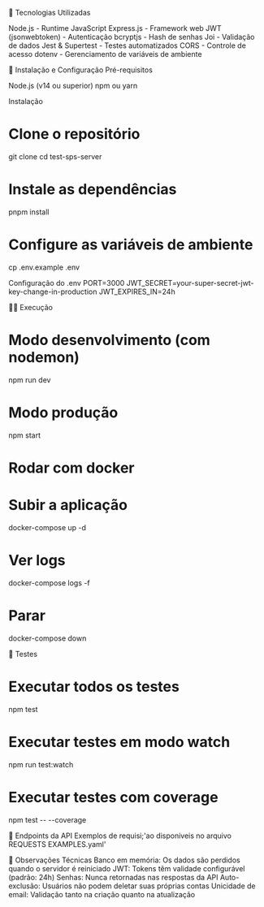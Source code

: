 🚀 Tecnologias Utilizadas

Node.js - Runtime JavaScript
Express.js - Framework web
JWT (jsonwebtoken) - Autenticação
bcryptjs - Hash de senhas
Joi - Validação de dados
Jest & Supertest - Testes automatizados
CORS - Controle de acesso
dotenv - Gerenciamento de variáveis de ambiente

🔧 Instalação e Configuração
Pré-requisitos

Node.js (v14 ou superior)
npm ou yarn

Instalação
# Clone o repositório
git clone <url-do-repositorio>
cd test-sps-server

# Instale as dependências
pnpm install

# Configure as variáveis de ambiente
cp .env.example .env

Configuração do .env
PORT=3000
JWT_SECRET=your-super-secret-jwt-key-change-in-production
JWT_EXPIRES_IN=24h

🏃‍♂️ Execução
# Modo desenvolvimento (com nodemon)
npm run dev

# Modo produção
npm start

# Rodar com docker
# Subir a aplicação
docker-compose up -d

# Ver logs
docker-compose logs -f

# Parar
docker-compose down


🧪 Testes
# Executar todos os testes
npm test

# Executar testes em modo watch
npm run test:watch

# Executar testes com coverage
npm test -- --coverage

📡 Endpoints da API
Exemplos de requisi;'ao disponiveis no arquivo REQUESTS EXAMPLES.yaml'

📝 Observações Técnicas
Banco em memória: Os dados são perdidos quando o servidor é reiniciado
JWT: Tokens têm validade configurável (padrão: 24h)
Senhas: Nunca retornadas nas respostas da API
Auto-exclusão: Usuários não podem deletar suas próprias contas
Unicidade de email: Validação tanto na criação quanto na atualização